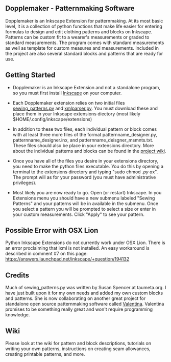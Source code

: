 Dopplemaker - Patternmaking Software
------

Dopplemaker is an Inkscape Extension for patternmaking.  At its most basic level, it is a collection of python functions that make life easier for entering formulas to design and edit clothing patterns and blocks on Inkscape.  Patterns can be custom fit to a wearer's measurements or graded to standard measurements.  The program comes with standard measurements as well as  template for custom measures and measurements.  Included in the project are also several standard blocks and patterns that are ready for use.

Getting Started
------

* Dopplemaker is an Inkscape Extension and not a standalone program, so you must first install [Inkscape](http://www.inkscape.org/en/download/) on your computer.

* Each Dopplemaker extension relies on two initial files [sewing_patterns.py]() and [xmlparser.py]().  You must download these and place them in your Inkscape extensions diectory (most likely $HOME/.config/inkscape/extensions)

* In addition to these two files, each individual pattern or block comes with at least three more files of the format patternname_designer.py, patternname_designer.inx, and patternname_deisgner_msmnts.txt. These files should also be place in your extensions directory.  More about the individual patterns and blocks can be found in the [project wiki]().

* Once you have all of the files you desire in your extensions directory, you need to make the python files executable.  You do this by opening a terminal to the extensions directory and typing "sudo chmod *.py a*x".  The prompt will as for your password (you must have administrative privileges).

* Most likely you are now ready to go.  Open (or restart) Inkscape.  In you Extensions menu you should have a new submenu labeled "Sewing Patterns" and your patterns will be in available in the submenu.  Once you select a pattern you will be prompted to select a size or enter in your custom measurements.  Click "Apply" to see your pattern.

Possible Error with OSX Lion
------

Python Inkscape Extensions do not currently work under OSX Lion. There is an error proclaiming that lxml is not installed. An easy workaround is described in comment #7 on this page:  https://answers.launchpad.net/inkscape/+question/194132


Credits
------
Much of sewing_patterns.py was written by Susan Spencer at taumeta.org. I have just built upon it for my own needs and added my own custom blocks and patterns. She is now collaborating on another great project for standalone open source patternmaking software called [Valentina](https://bitbucket.org/dismine/valentina/overview). Valentina promises to be something really great and won't require programming knowledge.

Wiki
------
Please look at the wiki for pattern and block descriptions, tutorials on writing your own patterns, instructions on creating seam allowances, creating printable patterns, and more.